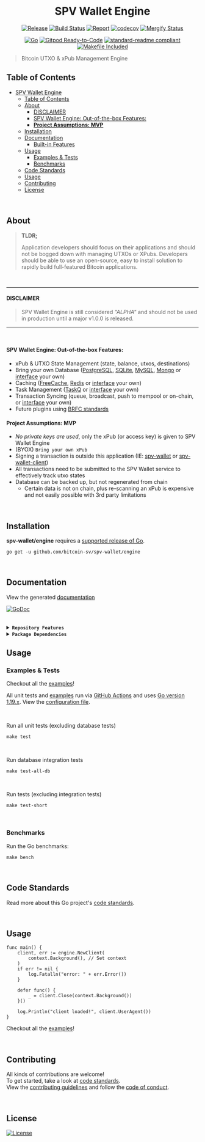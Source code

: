 <div align="center">

# SPV Wallet Engine

[![Release](https://img.shields.io/github/release-pre/bitcoin-sv/spv-wallet/engine.svg?logo=github&style=flat&v=2)](https://github.com/bitcoin-sv/spv-wallet/engine/releases)
[![Build Status](https://img.shields.io/github/actions/workflow/status/bitcoin-sv/spv-wallet/engine/run-tests.yml?branch=main&v=2)](https://github.com/bitcoin-sv/spv-wallet/engine/actions)
[![Report](https://goreportcard.com/badge/github.com/bitcoin-sv/spv-wallet/engine?style=flat&v=2)](https://goreportcard.com/report/github.com/bitcoin-sv/spv-wallet/engine)
[![codecov](https://codecov.io/gh/bitcoin-sv/spv-wallet/engine/branch/main/graph/badge.svg?v=2)](https://codecov.io/gh/bitcoin-sv/spv-wallet/engine)
[![Mergify Status](https://img.shields.io/endpoint.svg?url=https://api.mergify.com/v1/badges/bitcoin-sv/spv-wallet/engine&style=flat&v=2)](https://mergify.com)
<br>

[![Go](https://img.shields.io/github/go-mod/go-version/bitcoin-sv/spv-wallet/engine?v=2)](https://golang.org/)
[![Gitpod Ready-to-Code](https://img.shields.io/badge/Gitpod-ready--to--code-blue?logo=gitpod&v=2)](https://gitpod.io/#https://github.com/bitcoin-sv/spv-wallet/engine)
[![standard-readme compliant](https://img.shields.io/badge/readme%20style-standard-brightgreen.svg?style=flat&v=2)](https://github.com/RichardLitt/standard-readme)
[![Makefile Included](https://img.shields.io/badge/Makefile-Supported%20-brightgreen?=flat&logo=probot&v=2)](../Makefile)
<br/>

</div>

> Bitcoin UTXO & xPub Management Engine

## Table of Contents

-   [SPV Wallet Engine](#spv-wallet-engine)
    -   [Table of Contents](#table-of-contents)
    -   [About](#about)
        -   [DISCLAIMER](#disclaimer)
        -   [SPV Wallet Engine: Out-of-the-box Features:](#spv-wallet-engine-out-of-the-box-features)
        -   [**Project Assumptions: MVP**](#project-assumptions-mvp)
    -   [Installation](#installation)
    -   [Documentation](#documentation)
        -   [Built-in Features](#built-in-features)
    -   [Usage](#usage)
        -   [Examples \& Tests](#examples--tests)
        -   [Benchmarks](#benchmarks)
    -   [Code Standards](#code-standards)
    -   [Usage](#usage-1)
    -   [Contributing](#contributing)
    -   [License](#license)

<br/>

## About

> **TLDR;**
>
> Application developers should focus on their applications and should not be bogged down with managing UTXOs or XPubs. Developers should be able to use an open-source, easy to install solution to rapidly build full-featured Bitcoin applications.

<br/>

---

#### DISCLAIMER

> SPV Wallet Engine is still considered _"ALPHA"_ and should not be used in production until a major v1.0.0 is released.

---

<br/>

#### SPV Wallet Engine: Out-of-the-box Features:

-   xPub & UTXO State Management (state, balance, utxos, destinations)
-   Bring your own Database ([PostgreSQL](https://www.postgresql.org/), [SQLite](https://www.sqlite.org), [MySQL](https://www.mysql.com/), [Mongo](https://www.mongodb.com/) or [interface](./datastore/interface.go) your own)
-   Caching ([FreeCache](https://github.com/github.com/coocood/freecache), [Redis](https://redis.io/) or [interface](https://github.com/mrz1836/go-cachestore/blob/master/interface.go) your own)
-   Task Management ([TaskQ](https://github.com/vmihailenco/taskq) or [interface](taskmanager/interface.go) your own)
-   Transaction Syncing (queue, broadcast, push to mempool or on-chain, or [interface](chainstate/interface.go) your own)
-   Future plugins using [BRFC standards](http://bsvalias.org/01-brfc-specifications.html)

#### **Project Assumptions: MVP**

-   _No private keys are used_, only the xPub (or access key) is given to SPV Wallet Engine
-   (BYOX) `Bring your own xPub`
-   Signing a transaction is outside this application (IE: [spv-wallet](https://github.com/bitcoin-sv/spv-wallet) or [spv-wallet-client](https://github.com/bitcoin-sv/spv-wallet-go-client))
-   All transactions need to be submitted to the SPV Wallet service to effectively track utxo states
-   Database can be backed up, but not regenerated from chain
    -   Certain data is not on chain, plus re-scanning an xPub is expensive and not easily possible with 3rd party limitations

<br/>

## Installation

**spv-wallet/engine** requires a [supported release of Go](https://golang.org/doc/devel/release.html#policy).

```shell script
go get -u github.com/bitcoin-sv/spv-wallet/engine
```

<br/>

## Documentation

View the generated [documentation](https://pkg.go.dev/github.com/bitcoin-sv/spv-wallet/engine)

[![GoDoc](https://godoc.org/github.com/bitcoin-sv/spv-wallet/engine?status.svg&style=flat&v=2)](https://pkg.go.dev/github.com/bitcoin-sv/spv-wallet/engine)

<br/>

<details>
<summary><strong><code>Repository Features</code></strong></summary>
<br/>

This repository was created using [MrZ's `go-template`](https://github.com/mrz1836/go-template#about)

#### Built-in Features

-   Continuous integration via [GitHub Actions](https://github.com/features/actions)
-   Build automation via [Make](https://www.gnu.org/software/make)
-   Dependency management using [Go Modules](https://github.com/golang/go/wiki/Modules)
-   Code formatting using [gofumpt](https://github.com/mvdan/gofumpt) and linting with [golangci-lint](https://github.com/golangci/golangci-lint) and [yamllint](https://yamllint.readthedocs.io/en/stable/index.html)
-   Unit testing with [testify](https://github.com/stretchr/testify), [race detector](https://blog.golang.org/race-detector), code coverage [HTML report](https://blog.golang.org/cover) and [Codecov report](https://codecov.io/)
-   Releasing using [GoReleaser](https://github.com/goreleaser/goreleaser) on [new Tag](https://git-scm.com/book/en/v2/Git-Basics-Tagging)
-   Dependency scanning and updating thanks to [Dependabot](https://dependabot.com) and [Nancy](https://github.com/sonatype-nexus-community/nancy)
-   Security code analysis using [CodeQL Action](https://docs.github.com/en/github/finding-security-vulnerabilities-and-errors-in-your-code/about-code-scanning)
-   Automatic syndication to [pkg.go.dev](https://pkg.go.dev/) on every release
-   Generic templates for [Issues and Pull Requests](https://docs.github.com/en/communities/using-templates-to-encourage-useful-issues-and-pull-requests/configuring-issue-templates-for-your-repository) in GitHub
-   All standard GitHub files such as `LICENSE`, `CONTRIBUTING.md`, `CODE_OF_CONDUCT.md`, and `SECURITY.md`
-   Code [ownership configuration](../.github/CODEOWNERS) for GitHub
-   All your ignore files for [vs-code](../.editorconfig), [docker](../.dockerignore) and [git](../.gitignore)
-   Automatic sync for [labels](../.github/labels.yml) into GitHub using a pre-defined [configuration](../.github/labels.yml)
-   Built-in powerful merging rules using [Mergify](https://mergify.io/)
-   Welcome [new contributors](../.github/mergify.yml) on their first Pull-Request
-   Follows the [standard-readme](https://github.com/RichardLitt/standard-readme/blob/master/spec.md) specification
-   [Visual Studio Code](https://code.visualstudio.com) configuration with [Go](https://code.visualstudio.com/docs/languages/go)
-   (Optional) [Slack](https://slack.com), [Discord](https://discord.com) or [Twitter](https://twitter.com) announcements on new GitHub Releases
-   (Optional) Easily add [contributors](https://allcontributors.org/docs/en/bot/installation) in any Issue or Pull-Request

</details>

<details>
<summary><strong><code>Package Dependencies</code></strong></summary>
<br/>

-   [bitcoinschema/go-bitcoin](https://github.com/bitcoinschema/go-bitcoin)
-   [bitcoinschema/go-map](https://github.com/bitcoinschema/go-map)
-   [coocood/freecache](https://github.com/coocood/freecache)
-   [gorm.io/gorm](https://gorm.io/gorm)
-   [libsv/go-bk](https://github.com/libsv/go-bk)
-   [libsv/go-bt](https://github.com/libsv/go-bt)
-   [mrz1836/go-cache](https://github.com/mrz1836/go-cache)
-   [mrz1836/go-cachestore](https://github.com/mrz1836/go-cachestore)
-   [mrz1836/go-logger](https://github.com/mrz1836/go-logger)
-   [newrelic/go-agent](https://github.com/newrelic/go-agent)
-   [robfig/cron](https://github.com/robfig/cron)
-   [stretchr/testify](https://github.com/stretchr/testify)
-   [tonicpow/go-minercraft](https://github.com/tonicpow/go-minercraft)
-   [bitcoin-sv/go-paymail](https://github.com/bitcoin-sv/go-paymail)
-   [vmihailenco/taskq](https://github.com/vmihailenco/taskq)
</details>

## Usage

### Examples & Tests

Checkout all the [examples](examples)!

All unit tests and [examples](examples) run via [GitHub Actions](https://github.com/bitcoin-sv/spv-wallet/engine/actions) and
uses [Go version 1.19.x](https://golang.org/doc/go1.19). View the [configuration file](../.github/workflows/run-tests.yml).

<br/>

Run all unit tests (excluding database tests)

```shell script
make test
```

<br/>

Run database integration tests

```shell script
make test-all-db
```

<br/>

Run tests (excluding integration tests)

```shell script
make test-short
```

<br/>

### Benchmarks

Run the Go benchmarks:

```shell script
make bench
```

<br/>

## Code Standards

Read more about this Go project's [code standards](../.github/CODE_STANDARDS.md).

<br/>

## Usage

```
func main() {
	client, err := engine.NewClient(
		context.Background(), // Set context
	)
	if err != nil {
		log.Fatalln("error: " + err.Error())
	}

	defer func() {
		_ = client.Close(context.Background())
	}()

	log.Println("client loaded!", client.UserAgent())
}
```

Checkout all the [examples](examples)!

<br/>

## Contributing

All kinds of contributions are welcome!
<br/>
To get started, take a look at [code standards](../.github/CODE_STANDARDS.md).
<br/>
View the [contributing guidelines](../.github/CODE_STANDARDS.md#3-contributing) and follow the [code of conduct](../.github/CODE_OF_CONDUCT.md).

<br/>

## License

[![License](https://img.shields.io/github/license/bitcoin-sv/spv-wallet/engine.svg?style=flat&v=2)](LICENSE)
